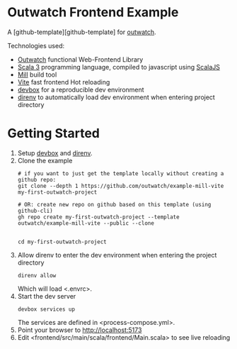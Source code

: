 # Outwatch Frontend Example

A [github-template][github-template] for [outwatch](https://github.com/outwatch/outwatch).

Technologies used:
- [Outwatch](https://github.com/outwatch/outwatch/) functional Web-Frontend Library
- [Scala 3](https://www.scala-lang.org/) programming language, compiled to javascript using [ScalaJS](https://www.scala-js.org/)
- [Mill](https://mill-build.com/mill/Intro_to_Mill.html) build tool
- [Vite](https://vitejs.dev) fast frontend Hot reloading
- [devbox](https://www.jetpack.io/devbox) for a reproducible dev environment
- [direnv](https://direnv.net/) to automatically load dev environment when entering project directory

# Getting Started

1. Setup [devbox](https://www.jetpack.io/devbox) and [direnv](https://direnv.net/).
1. Clone the example
    ```shell
    # if you want to just get the template locally without creating a github repo:
    git clone --depth 1 https://github.com/outwatch/example-mill-vite my-first-outwatch-project

    # OR: create new repo on github based on this template (using github-cli)
    gh repo create my-first-outwatch-project --template outwatch/example-mill-vite --public --clone


    cd my-first-outwatch-project
    ```
1. Allow direnv to enter the dev environment when entering the project directory
    ```shell
    direnv allow
    ```
    Which will load <.envrc>.
1. Start the dev server
    ```shell
    devbox services up
    ```
   The services are defined in <process-compose.yml>.
1. Point your browser to <http://localhost:5173>
1. Edit <frontend/src/main/scala/frontend/Main.scala> to see live reloading

